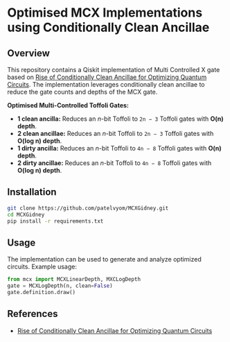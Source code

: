 # Optimised MCX Implementations using Conditionally Clean Ancillae

## Overview
This repository contains a Qiskit implementation of Multi Controlled X gate based on  [Rise of Conditionally Clean Ancillae for Optimizing Quantum Circuits](https://arxiv.org/abs/2407.17966). The implementation leverages conditionally clean ancillae to reduce the gate counts and depths of the MCX gate.

**Optimised Multi-Controlled Toffoli Gates:**
- **1 clean ancilla:** Reduces an *n*-bit Toffoli to `2n − 3` Toffoli gates with **O(n) depth**.
- **2 clean ancillae:** Reduces an *n*-bit Toffoli to `2n − 3` Toffoli gates with **O(log n) depth**.
- **1 dirty ancilla:** Reduces an *n*-bit Toffoli to `4n − 8` Toffoli gates with **O(n) depth**.
- **2 dirty ancillae:** Reduces an *n*-bit Toffoli to `4n − 8` Toffoli gates with **O(log n) depth**.
  
## Installation
```bash
git clone https://github.com/patelvyom/MCXGidney.git
cd MCXGidney
pip install -r requirements.txt
```

## Usage
The implementation can be used to generate and analyze optimized circuits. Example usage:
```python
from mcx import MCXLinearDepth, MXCLogDepth
gate = MCXLogDepth(n, clean=False)
gate.definition.draw()
```

## References
- [Rise of Conditionally Clean Ancillae for Optimizing Quantum Circuits](https://arxiv.org/abs/2407.17966)
